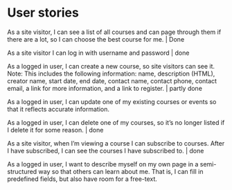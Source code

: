 # User stories

As a site visitor, I can see a list of all courses and can page through them if there are a lot, so I can choose the best course for me. | Done

As a site visitor I can log in with username and password | done

As a logged in user, I can create a new course, so site visitors can see it. Note: This includes the following information: name, description (HTML), creator name, start date, end date, contact name, contact phone, contact email, a link for more information, and a link to register. | partly done

As a logged in user, I can update one of my existing courses or events so that it reflects accurate information.

As a logged in user, I can delete one of my courses, so it’s no longer listed if I delete it for some reason. | done

As a site visitor, when I’m viewing a course I can subscribe to courses. After I have subscribed, I can see the courses I have subscribed to. | done

As a logged in user, I want to describe myself on my own page in a semi-structured way so that others can learn about me. That is, I can fill in predefined fields, but also have room for a free-text.
